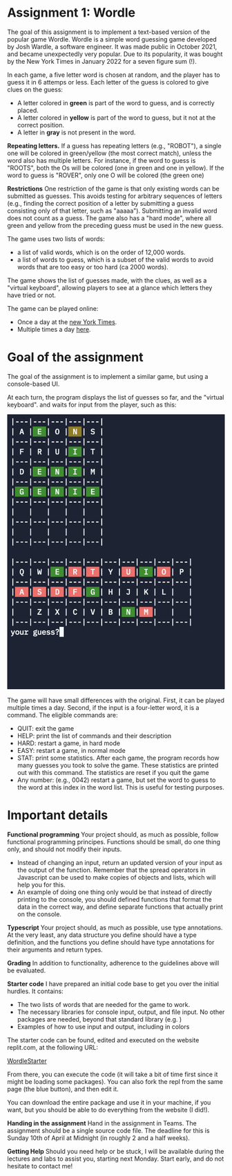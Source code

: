 # Assignment 1: Wordle

The goal of this assignment is to implement a text-based version of the popular game Wordle. Wordle is a simple word guessing game developed by Josh Wardle, a software engineer. It was made public in October 2021, and became unexpectedly very popular. Due to its popularity, it was bought by the New York Times in January 2022 for a seven figure sum (!). 

In each game, a five letter word is chosen at random, and the player has to guess it in 6 attemps or less. Each letter of the guess is colored to give clues on the guess:

- A letter colored in **green** is part of the word to guess, and is correctly placed.
- A letter colored in **yellow** is part of the word to guess, but it not at the correct position. 
- A letter in **gray** is not present in the word.

**Repeating letters.** If a guess has repeating letters (e.g., "ROBOT"), a single one will be colored in green/yellow (the most correct match), unless the word also has multiple letters. For instance, if the word to guess is "ROOTS", both the Os will be colored (one in green and one in yellow). If the word to guess is "ROVER", only one O will be colored (the green one)

**Restrictions** One restriction of the game is that only existing words can be submitted as guesses. This avoids testing for arbitrary sequences of letters (e.g., finding the correct position of a letter by submitting a guess consisting only of that letter, such as "aaaaa"). Submitting an invalid word does not count as a guess. The game also has a "hard mode", where all green and yellow from the preceding guess must be used in the new guess. 

The game uses two lists of words:
- a list of valid words, which is on the order of 12,000 words.
- a list of words to guess, which is a subset of the valid words to avoid words that are too easy or too hard (ca 2000 words).

The game shows the list of guesses made, with the clues, as well as a "virtual keyboard", allowing players to see at a glance which letters they have tried or not.

The game can be played online:
- Once a day at the [new York Times](https://www.nytimes.com/games/wordle/index.html).
- Multiple times a day [here](https://www.wordleunlimited.com). 

# Goal of the assignment

The goal of the assignment is to implement a similar game, but using a console-based UI. 

At each turn, the program displays the list of guesses so far, and the "virtual keyboard". and waits for input from the player, such as this:

![text wordle example](wordle2.jpg)

The game will have small differences with the original. First, it can be played multiple times a day. Second, if the input is a four-letter word, it is a command. The eligible commands are:

- QUIT: exit the game
- HELP: print the list of commands and their description
- HARD: restart a game, in hard mode
- EASY: restart a game, in normal mode
- STAT: print some statistics. After each game, the program records how many guesses you took to solve the game. These statistics are printed out with this command. The statistics are reset if you quit the game
- Any number: (e.g., 0042) restart a game, but set the word to guess to the word at this index in the word list. This is useful for testing purposes. 

# Important details

**Functional programming** Your project should, as much as possible, follow functional programming principes. Functions should be small, do one thing only, and should not modify their inputs. 
- Instead of changing an input, return an updated version of your input as the output of the function.  Remember that the spread operators in Javascript can be used to make copies of objects and lists, which will help you for this.
- An example of doing one thing only would be that instead of directly printing to the console, you should defined functions that format the data in the correct way, and define separate functions that actually print on the console. 

**Typescript** Your project should, as much as possible, use type annotations. At the very least, any data structure you define should have a type definition, and the functions you define should have type annotations for their arguments and return types.

**Grading** In addition to functionality, adherence to the guidelines above will be evaluated.

**Starter code** I have prepared an initial code base to get you over the initial hurdles. It contains:
- The two lists of words that are needed for the game to work.
- The necessary libraries for console input, output, and file input. No other packages are needed, beyond that standard library (e.g. )
- Examples of how to use input and output, including in colors

The starter code can be found, edited and executed on the website replit.com, at the following URL:

[WordleStarter](https://replit.com/@RomainRobbes/WordleStarter)

From there, you can execute the code (it will take a bit of time first since it might be loading some packages). You can also fork the repl from the same page (the blue button), and then edit it.

You can download the entire package and use it in your machine, if you want, but you should be able to do everything from the website (I did!). 

**Handing in the assignment** Hand in the assignment in Teams. The assignment should be a single source code file. The deadline for this is Sunday 10th of April at Midnight (in roughly 2 and a half weeks).

**Getting Help** Should you need help or be stuck, I will be available during the lectures and labs to assist you, starting next Monday. Start early, and do not hesitate to contact me!